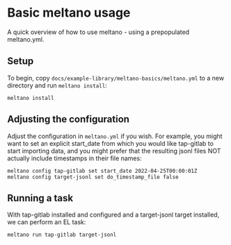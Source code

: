 # Basic meltano usage

A quick overview of how to use meltano - using a prepopulated meltano.yml.

## Setup

To begin, copy `docs/example-library/meltano-basics/meltano.yml` to a new directory and run `meltano install`:

```shell
meltano install
```

## Adjusting the configuration

Adjust the configuration in `meltano.yml` if you wish. For example, you might want to set
an explicit start_date from which you would like tap-gitlab to start importing data, and you might prefer
that the resulting jsonl files NOT actually include timestamps in their file names:

```shell
meltano config tap-gitlab set start_date 2022-04-25T00:00:01Z
meltano config target-jsonl set do_timestamp_file false
```

## Running a task

With tap-gitlab installed and configured and a target-jsonl target installed, we can perform an EL task:

```shell
meltano run tap-gitlab target-jsonl
```
